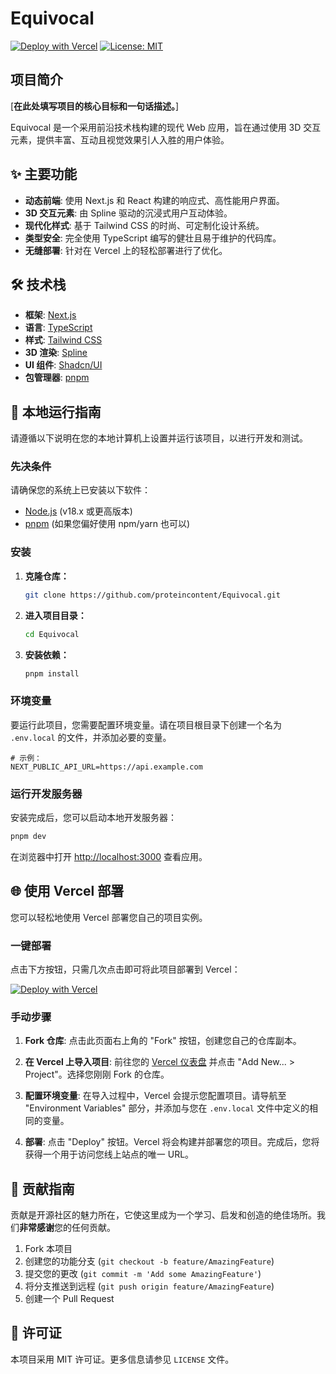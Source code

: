 # Equivocal

[![Deploy with Vercel](https://vercel.com/button)](https://vercel.com/new/clone?repository-url=https%3A%2F%2Fgithub.com%2Fproteincontent%2FEquivocal&project-name=equivocal&repository-name=Equivocal)
[![License: MIT](https://img.shields.io/badge/License-MIT-yellow.svg)](https://opensource.org/licenses/MIT)
<!-- 可在此处添加其他徽章，例如代码质量、测试覆盖率等 -->

## 项目简介

[**在此处填写项目的核心目标和一句话描述。**]

Equivocal 是一个采用前沿技术栈构建的现代 Web 应用，旨在通过使用 3D 交互元素，提供丰富、互动且视觉效果引人入胜的用户体验。

## ✨ 主要功能

- **动态前端**: 使用 Next.js 和 React 构建的响应式、高性能用户界面。
- **3D 交互元素**: 由 Spline 驱动的沉浸式用户互动体验。
- **现代化样式**: 基于 Tailwind CSS 的时尚、可定制化设计系统。
- **类型安全**: 完全使用 TypeScript 编写的健壮且易于维护的代码库。
- **无缝部署**: 针对在 Vercel 上的轻松部署进行了优化。

## 🛠️ 技术栈

- **框架**: [Next.js](https://nextjs.org/)
- **语言**: [TypeScript](https://www.typescriptlang.org/)
- **样式**: [Tailwind CSS](https://tailwindcss.com/)
- **3D 渲染**: [Spline](https://spline.design/)
- **UI 组件**: [Shadcn/UI](https://ui.shadcn.com/)
- **包管理器**: [pnpm](https://pnpm.io/)

## 🚀 本地运行指南

请遵循以下说明在您的本地计算机上设置并运行该项目，以进行开发和测试。

### 先决条件

请确保您的系统上已安装以下软件：
- [Node.js](https://nodejs.org/) (v18.x 或更高版本)
- [pnpm](https://pnpm.io/installation) (如果您偏好使用 npm/yarn 也可以)

### 安装

1.  **克隆仓库：**
    ```bash
    git clone https://github.com/proteincontent/Equivocal.git
    ```

2.  **进入项目目录：**
    ```bash
    cd Equivocal
    ```

3.  **安装依赖：**
    ```bash
    pnpm install
    ```

### 环境变量

要运行此项目，您需要配置环境变量。请在项目根目录下创建一个名为 `.env.local` 的文件，并添加必要的变量。

```env
# 示例：
NEXT_PUBLIC_API_URL=https://api.example.com
```

### 运行开发服务器

安装完成后，您可以启动本地开发服务器：

```bash
pnpm dev
```

在浏览器中打开 [http://localhost:3000](http://localhost:3000) 查看应用。

## 🌐 使用 Vercel 部署

您可以轻松地使用 Vercel 部署您自己的项目实例。

### 一键部署

点击下方按钮，只需几次点击即可将此项目部署到 Vercel：

[![Deploy with Vercel](https://vercel.com/button)](https://vercel.com/new/clone?repository-url=https%3A%2F%2Fgithub.com%2Fproteincontent%2FEquivocal&project-name=equivocal&repository-name=Equivocal)

### 手动步骤

1.  **Fork 仓库**: 点击此页面右上角的 "Fork" 按钮，创建您自己的仓库副本。

2.  **在 Vercel 上导入项目**: 前往您的 [Vercel 仪表盘](https://vercel.com/dashboard) 并点击 "Add New... > Project"。选择您刚刚 Fork 的仓库。

3.  **配置环境变量**: 在导入过程中，Vercel 会提示您配置项目。请导航至 "Environment Variables" 部分，并添加与您在 `.env.local` 文件中定义的相同的变量。

4.  **部署**: 点击 "Deploy" 按钮。Vercel 将会构建并部署您的项目。完成后，您将获得一个用于访问您线上站点的唯一 URL。

## 🤝 贡献指南

贡献是开源社区的魅力所在，它使这里成为一个学习、启发和创造的绝佳场所。我们**非常感谢**您的任何贡献。

1.  Fork 本项目
2.  创建您的功能分支 (`git checkout -b feature/AmazingFeature`)
3.  提交您的更改 (`git commit -m 'Add some AmazingFeature'`)
4.  将分支推送到远程 (`git push origin feature/AmazingFeature`)
5.  创建一个 Pull Request

## 📄 许可证

本项目采用 MIT 许可证。更多信息请参见 `LICENSE` 文件。